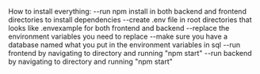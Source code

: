 How to install everything:
--run npm install in both backend and frontend directories to install dependencies
--create .env file in root directories that looks like .envexample for both frontend and backend
--replace the environment variables you need to replace
--make sure you have a database named what you put in the environment variables in sql
--run frontend by navigating to directory and running "npm start"
--run backend by navigating to directory and running "npm start"